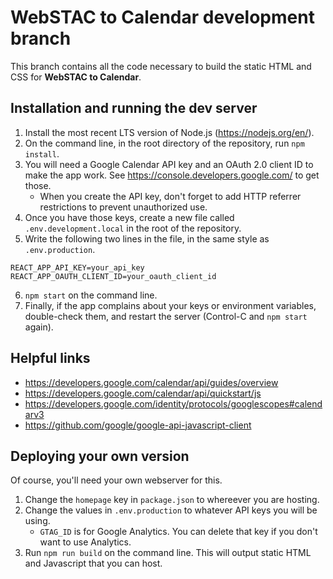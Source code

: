 # WebSTAC to Calendar development branch

This branch contains all the code necessary to build the static HTML and CSS for **WebSTAC to Calendar**.

## Installation and running the dev server
1. Install the most recent LTS version of Node.js (https://nodejs.org/en/).
2. On the command line, in the root directory of the repository, run `npm install`.
3. You will need a Google Calendar API key and an OAuth 2.0 client ID to make the app work.  See https://console.developers.google.com/ to get those.
    * When you create the API key, don't forget to add HTTP referrer restrictions to prevent unauthorized use.
4. Once you have those keys, create a new file called `.env.development.local` in the root of the repository.
5. Write the following two lines in the file, in the same style as `.env.production`.
```
REACT_APP_API_KEY=your_api_key
REACT_APP_OAUTH_CLIENT_ID=your_oauth_client_id
```
6. `npm start` on the command line.
7. Finally, if the app complains about your keys or environment variables, double-check them, and restart the server (Control-C and `npm start` again).


## Helpful links
* https://developers.google.com/calendar/api/guides/overview
* https://developers.google.com/calendar/api/quickstart/js
* https://developers.google.com/identity/protocols/googlescopes#calendarv3
* https://github.com/google/google-api-javascript-client


## Deploying your own version
Of course, you'll need your own webserver for this.

1. Change the `homepage` key in `package.json` to whereever you are hosting.
2. Change the values in `.env.production` to whatever API keys you will be using.
    * `GTAG_ID` is for Google Analytics.  You can delete that key if you don't want to use Analytics.
3. Run `npm run build` on the command line.  This will output static HTML and Javascript that you can host.
